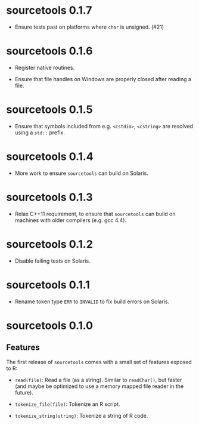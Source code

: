 # sourcetools 0.1.7

- Ensure tests past on platforms where `char` is unsigned. (#21)

# sourcetools 0.1.6

- Register native routines.

- Ensure that file handles on Windows are properly closed
  after reading a file.

# sourcetools 0.1.5

- Ensure that symbols included from e.g. `<cstdio>`, `<cstring>`
  are resolved using a `std::` prefix.

# sourcetools 0.1.4

- More work to ensure `sourcetools` can build on Solaris.

# sourcetools 0.1.3

- Relax C++11 requirement, to ensure that `sourcetools` can
  build on machines with older compilers (e.g. gcc 4.4).
  
# sourcetools 0.1.2

- Disable failing tests on Solaris.

# sourcetools 0.1.1

- Rename token type `ERR` to `INVALID` to fix build errors
  on Solaris.

# sourcetools 0.1.0

## Features

The first release of `sourcetools` comes with a small set
of features exposed to R:

- `read(file)`: Read a file (as a string). Similar to
  `readChar()`, but faster (and maybe be optimized to
  use a memory mapped file reader in the future).

- `tokenize_file(file)`: Tokenize an R script.

- `tokenize_string(string)`: Tokenize a string of R code.
